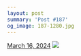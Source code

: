 ```yaml
---
layout: post
summary: 'Post #187'
og_image: 187-1280.jpg
---
```


<p>
  <time>
    <a href="/187">March 16, 2024</a>
  </time>
  <a href="/187">
    <img src="{{ site.assets_url }}/187-640.jpg" srcset="{{ site.assets_url }}/187-320.jpg 320w, {{ site.assets_url }}/187-640.jpg 640w, {{ site.assets_url }}/187-960.jpg 960w, {{ site.assets_url }}/187-1280.jpg 1280w" sizes="(min-width: 700px) 50vw, calc(100vw - 2rem)" />
  </a>
</p>
